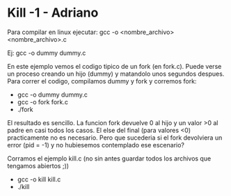 Kill -1 - Adriano
===============

Para compilar en linux ejecutar:
gcc -o <nombre_archivo> <nombre_archivo>.c

Ej: gcc -o dummy dummy.c

En este ejemplo vemos el codigo tipico de un fork (en fork.c). Puede verse un proceso creando un hijo (dummy) y matandolo unos segundos despues. Para correr el codigo, compilamos dummy y fork y corremos fork:

* gcc -o dummy dummy.c
* gcc -o fork fork.c
* ./fork

El resultado es sencillo. La funcion fork devuelve 0 al hijo y un valor >0 al padre en casi todos los casos. El else del final (para valores <0) practicamente no es necesario. Pero que sucederia si el fork devolviera un error (pid = -1) y no hubiesemos contemplado ese escenario? 

Corramos el ejemplo kill.c (no sin antes guardar todos los archivos que tengamos abiertos ;))

* gcc -o kill kill.c
* ./kill
